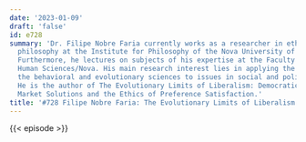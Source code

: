 ```yaml
---
date: '2023-01-09'
draft: 'false'
id: e728
summary: 'Dr. Filipe Nobre Faria currently works as a researcher in ethics and political
  philosophy at the Institute for Philosophy of the Nova University of Lisbon (IFILNOVA).
  Furthermore, he lectures on subjects of his expertise at the Faculty of Social and
  Human Sciences/Nova. His main research interest lies in applying the insights of
  the behavioral and evolutionary sciences to issues in social and political philosophy.
  He is the author of The Evolutionary Limits of Liberalism: Democratic Problems,
  Market Solutions and the Ethics of Preference Satisfaction.'
title: '#728 Filipe Nobre Faria: The Evolutionary Limits of Liberalism'
---
```

{{< episode >}}
